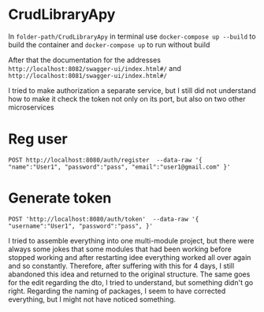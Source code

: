 # CrudLibraryApy

In `folder-path/CrudLibraryApy` in terminal use `docker-compose up --build` to build the container and `docker-compose up` to run without build

After that the documentation for the addresses `http://localhost:8082/swagger-ui/index.html#/` and `http://localhost:8081/swagger-ui/index.html#/`

I tried to make authorization a separate service, but I still did not understand how to make it check the token not only on its port, but also on two other microservices


# Reg user
`POST http://localhost:8080/auth/register 
--data-raw '{
    "name":"User1",
    "password":"pass",
    "email":"user1@gmail.com"
}'`

# Generate token
`POST 'http://localhost:8080/auth/token' 
--data-raw '{
    "username":"User1",
    "password":"pass",
}'`

I tried to assemble everything into one multi-module project, but there were always some jokes that some modules that had been working before stopped working and after restarting idee everything worked all over again and so constantly. Therefore, after suffering with this for 4 days, I still abandoned this idea and returned to the original structure. The same goes for the edit regarding the dto, I tried to understand, but something didn't go right. Regarding the naming of packages, I seem to have corrected everything, but I might not have noticed something.
